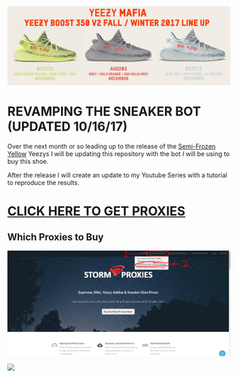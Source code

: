 [![N|Solid](static/yeezy.jpg)](#)

# **REVAMPING THE SNEAKER BOT (UPDATED 10/16/17)**

Over the next month or so leading up to the release of the [Semi-Frozen Yellow](https://www.highsnobiety.com/2017/08/10/kanye-semi-frozen-yellow-adidas-yeezy-boost-350-v2/) Yeezys I will be updating this repository with the bot *I* will be using to buy this shoe.

After the release I will create an update to my Youtube Series with a tutorial to reproduce the results.

# [CLICK HERE TO GET PROXIES](https://stormproxies.com/clients/aff/go/Christopherlambert106)

## Which Proxies to Buy

![](static/proxy1.png)

<img src="static/proxy1.jpg" style="width: 200px;"/>